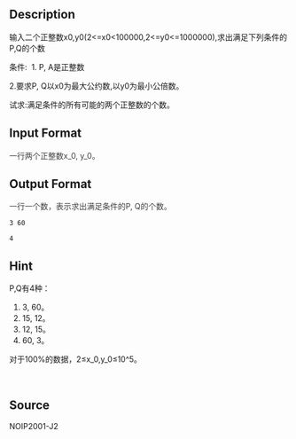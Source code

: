 ## Description

<p>输入二个正整数x0,y0(2&lt;=x0&lt;100000,2&lt;=y0&lt;=1000000),求出满足下列条件的P,Q的个数</p><p>条件:  1. P, A是正整数</p><p>2.要求P, Q以x0为最大公约数,以y0为最小公倍数。</p><p>试求:满足条件的所有可能的两个正整数的个数。</p>

## Input Format

<p><span style="color: rgba(0, 0, 0, 0.75);">一行两个正整数</span><span style="color: rgba(0, 0, 0, 0.75);">x_0, y_0​</span><span style="color: rgba(0, 0, 0, 0.75);">。</span><br /></p>

## Output Format

<p><span style="color: rgba(0, 0, 0, 0.75);">一行一个数，表示求出满足条件的</span><span style="color: rgba(0, 0, 0, 0.75);">P, Q</span><span style="color: rgba(0, 0, 0, 0.75);">的个数。</span><br /></p>

```input1
3 60
```
```output1
4
```
## Hint

<p>P,Q有4种：</p><ol><li>3, 60。</li><li>15, 12。</li><li>12, 15。</li><li>60, 3。</li></ol><p>对于100%的数据，2≤x_0​,y_0​≤10^5。</p><p><br />

## Source

NOIP2001-J2
